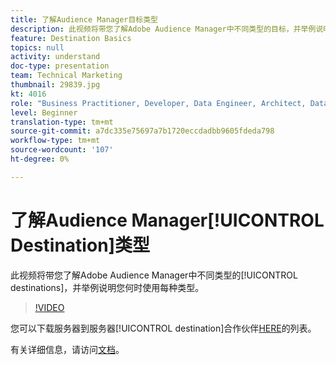 ```yaml
---
title: 了解Audience Manager目标类型
description: 此视频将带您了解Adobe Audience Manager中不同类型的目标，并举例说明您何时使用每个目标。
feature: Destination Basics
topics: null
activity: understand
doc-type: presentation
team: Technical Marketing
thumbnail: 29839.jpg
kt: 4016
role: "Business Practitioner, Developer, Data Engineer, Architect, Data Architect, Administrator, Leader"
level: Beginner
translation-type: tm+mt
source-git-commit: a7dc335e75697a7b1720eccdadbb9605fdeda798
workflow-type: tm+mt
source-wordcount: '107'
ht-degree: 0%

---
```



# 了解Audience Manager[!UICONTROL Destination]类型

此视频将带您了解Adobe Audience Manager中不同类型的[!UICONTROL destinations]，并举例说明您何时使用每种类型。

>[!VIDEO](https://video.tv.adobe.com/v/29839/?quality=12)

您可以下载服务器到服务器[!UICONTROL destination]合作伙伴[HERE](https://docs.adobe.com/help/en/audience-manager/user-guide/overview/gdpr/assets/AAM-Partners-October2019.xlsx)的列表。

有关详细信息，请访问[文档](https://docs.adobe.com/content/help/en/audience-manager/user-guide/features/destinations/destinations.html)。
